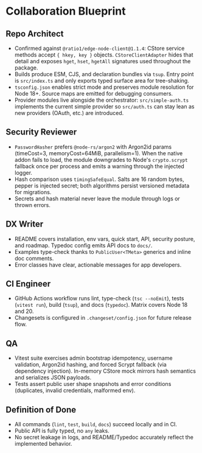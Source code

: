 # Collaboration Blueprint

## Repo Architect
- Confirmed against `@ratio1/edge-node-client@1.1.4`: CStore service methods accept `{ hkey, key }` objects. `CStoreClientAdapter` hides that detail and exposes `hget`, `hset`, `hgetAll` signatures used throughout the package.
- Builds produce ESM, CJS, and declaration bundles via `tsup`. Entry point is `src/index.ts` and only exports typed surface area for tree-shaking.
- `tsconfig.json` enables strict mode and preserves module resolution for Node 18+. Source maps are emitted for debugging consumers.
- Provider modules live alongside the orchestrator: `src/simple-auth.ts` implements the current simple provider so `src/auth.ts` can stay lean as new providers (OAuth, etc.) are introduced.

## Security Reviewer
- `PasswordHasher` prefers `@node-rs/argon2` with Argon2id params (timeCost=3, memoryCost=64MiB, parallelism=1). When the native addon fails to load, the module downgrades to Node's `crypto.scrypt` fallback once per process and emits a warning through the injected logger.
- Hash comparison uses `timingSafeEqual`. Salts are 16 random bytes, pepper is injected secret; both algorithms persist versioned metadata for migrations.
- Secrets and hash material never leave the module through logs or thrown errors.

## DX Writer
- README covers installation, env vars, quick start, API, security posture, and roadmap. Typedoc config emits API docs to `docs/`.
- Examples type-check thanks to `PublicUser<TMeta>` generics and inline doc comments.
- Error classes have clear, actionable messages for app developers.

## CI Engineer
- GitHub Actions workflow runs lint, type-check (`tsc --noEmit`), tests (`vitest run`), build (`tsup`), and docs (`typedoc`). Matrix covers Node 18 and 20.
- Changesets is configured in `.changeset/config.json` for future release flow.

## QA
- Vitest suite exercises admin bootstrap idempotency, username validation, Argon2id hashing, and forced Scrypt fallback (via dependency injection). In-memory CStore mock mirrors hash semantics and serializes JSON payloads.
- Tests assert public user shape snapshots and error conditions (duplicates, invalid credentials, malformed env).

## Definition of Done
- All commands (`lint`, `test`, `build`, `docs`) succeed locally and in CI.
- Public API is fully typed, no `any` leaks.
- No secret leakage in logs, and README/Typedoc accurately reflect the implemented behavior.
